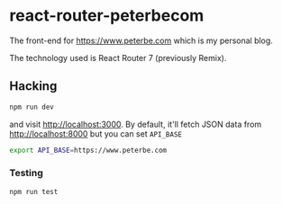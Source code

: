 # react-router-peterbecom

The front-end for <https://www.peterbe.com> which is my personal blog.

The technology used is React Router 7 (previously Remix).

## Hacking

```bash
npm run dev
```

and visit <http://localhost:3000>.
By default, it'll fetch JSON data from <http://localhost:8000>
but you can set `API_BASE`

```bash
export API_BASE=https://www.peterbe.com
```

### Testing

```bash
npm run test
```
